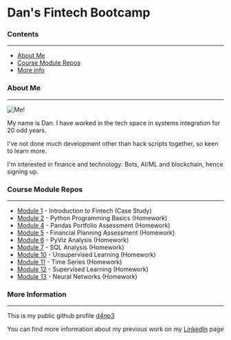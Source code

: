 # Dan's Fintech Bootcamp

### Contents
***

* [About Me](#about-me)
* [Course Module Repos](#course-module-repos)
* [More info](#more-information)

### About Me
***

![Me!](https://media.licdn.com/dms/image/C5603AQHhlgIWE9G86g/profile-displayphoto-shrink_200_200/0/1516874733999?e=1684368000&v=beta&t=xbhjlBuMLi2r-Tdnq4HKVCvz309_iPirjyGPXOLU-bI)

My name is Dan. I have worked in the tech space in systems integration for 20 odd years.

I've not done much development other than hack scripts together, so keen to learn more.

I'm interested in finance and technology: Bots, AI/ML and blockchain, hence signing up.

### Course Module Repos
***

* [Module 1](https://github.com/d4np3/module-1) - Introduction to Fintech (Case Study)
* [Module 2](https://github.com/d4np3/python-homework) - Python Programming Basics (Homework)
* [Module 4](https://github.com/d4np3/pandas-portfolio) - Pandas Portfolio Assessment (Homework)
* [Module 5](https://github.com/d4np3/finance-plan) - Financial Planning Assessment (Homework)
* [Module 6](https://github.com/d4np3/pyviz-analysis) - PyViz Analysis (Homework)
* [Module 7](https://github.com/d4np3/sql-analysis) - SQL Analysis (Homework)
* [Module 10](https://github.com/d4np3/unsup_learn) - Unsupervised Learning (Homework)
* [Module 11](https://github.com/d4np3/time-series) - Time Series (Homework)
* [Module 12](https://github.com/d4np3/sup-learn) - Supervised Learning (Homework)
* [Module 13](https://github.com/d4np3/neural-networks) - Neural Networks (Homework)

### More Information
***

This is my public github profile [d4np3](https://github.com/d4np3)

You can find more information about my previous work on my [LinkedIn](https://www.linkedin.com/in/dfp/) page
